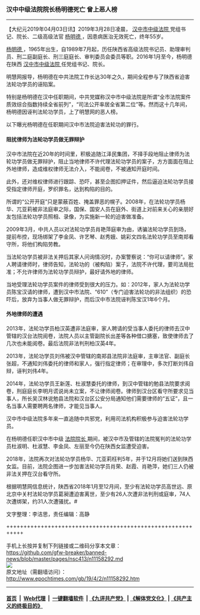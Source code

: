 ### 汉中中级法院院长杨明德死亡 曾上恶人榜
------------------------

<p>
 【大纪元2019年04月03日讯】2019年3月28日凌晨，
 <a href="http://www.epochtimes.com/gb/tag/%E6%B1%89%E4%B8%AD%E5%B8%82%E4%B8%AD%E7%BA%A7%E6%B3%95%E9%99%A2.html">
  汉中市中级法院
 </a>
 党组书记、院长、二级高级法官
 <a href="http://www.epochtimes.com/gb/tag/%E6%9D%A8%E6%98%8E%E5%BE%B7.html">
  杨明德
 </a>
 ，因患病医治无效死亡，终年55岁。
</p>
<p>
 <a href="http://www.epochtimes.com/gb/tag/%E6%9D%A8%E6%98%8E%E5%BE%B7.html">
  杨明德
 </a>
 ，1965年出生，自1989年7月起，历任陕西省高级法院书记员、助理审判员、刑二庭副庭长、刑三庭庭长、审判委员会委员等职。2016年1月至今，杨明德在陕西
 <a href="http://www.epochtimes.com/gb/tag/%E6%B1%89%E4%B8%AD%E5%B8%82%E4%B8%AD%E7%BA%A7%E6%B3%95%E9%99%A2.html">
  汉中市中级法院
 </a>
 任党组书记、院长。
</p>
<p>
 明慧网报导，杨明德在中共法院工作长达30年之久，期间全程参与了陕西省迫害法轮功学员的诬陷案。
</p>
<p>
 特别是杨明德在汉中任职期间，中共党媒称汉中市中级法院是所谓“全市法院案件质效综合指数持续全省前列”，“司法公开率居全省第二位”等。然而这十几年间，杨明德因诬判法轮功学员，上了明慧网的恶人榜。
</p>
<p>
 以下曝光杨明德在任职期间汉中市法院迫害法轮功的罪行。
</p>
<h4>
 阻扰律师为法轮功学员做无罪辩护
</h4>
<p>
 汉中市法院在近20年的时间里，积极追随江泽民集团，不择手段地阻止律师为法轮功学员做无罪辩护，阻止当地律师不许代理法轮功学员的案子，方方面面在阻止外地律师，造成维权律师无法介入，不能阅卷，不被通知开庭时间。
</p>
<p>
 此外，还对维权律师进行跟踪、恐吓，甚至企图扣押证件，然后逼迫法轮功学员接受指定律师开庭，罗织罪名，达到构陷的目的。
</p>
<p>
 所谓的“公开开庭”只是蒙蔽百姓、掩盖罪恶的幌子。2008年，在法轮功学员杨华、兀亚莉被非法庭审之际，国保、国安人员在庭外、街道上对前来关心的亲朋好友包括法轮功学员照相、录像，为实施新一轮的迫害做准备。
</p>
<p>
 2009年3月，中共人员以对法轮功学员肖艳萍庭审为由，诱骗法轮功学员到场，提前布控，现场绑架了李金凤、许艺琴、赵秀娥、姚彩文四名法轮功学员至南郑看守所，将他们构陷劳教。
</p>
<p>
 当法轮功学员被非法关押后其家人问询情况时，办案警察说：“你可以请律师”。家人聘请律师时，律师告知，法轮功的（被构陷）案子，法院不许代理，要司法局批准；不允许律师为法轮功学员辩护，最好请外地的律师。
</p>
<p>
 当地受理法轮功学员案件的律师受到很大的压力。如：2012年，家人为法轮功学员陈宝汉请的律师，遭到汉中市法院、“610”（专门迫害法轮功的非法组织）的恐吓后，放弃为当事人做无罪辩护，而后汉中市法院诬判陈宝汉1年6个月。
</p>
<h4>
 外地律师的遭遇
</h4>
<p>
 2013年，法轮功学员柏汉英遭非法庭审，家人聘请的受当事人委托的律师去汉中管辖的汉台法院阅卷，法院人员以主管副院长出差等各种借口搪塞，致使律师去了几次也未能阅卷。最后法院非法判刑柏汉英4年。
</p>
<p>
 2013年，法轮功学员刘伟被汉中管辖的南郑县法院非法庭审，主审法官、副庭长张超，不通知刘伟委托的律师和家人，强行指定律师；在审理中，多次打断刘伟自辩，诬判刘伟4年。
</p>
<p>
 2014年，法轮功学员王新莲、杜淑慧委托的律师，到汉中管辖的勉县法院要求阅卷，刑庭庭长李明月谎说尚未立案，不让律师阅卷。律师到汉台区看守所要求见当事人，所长吴汉林说勉县法院和汉台区公安分局通知他们需要律师的“五证”，且一名当事人需要聘两名律师，才能见当事人。
</p>
<p>
 汉中市中级法院多年来一直追随中共邪党，利用司法机构积极参与迫害法轮功学员。
</p>
<p>
 在杨明德任职汉中市中级
 <a href="http://www.epochtimes.com/gb/tag/%E6%B3%95%E9%99%A2%E9%99%A2%E9%95%BF.html">
  法院院长
 </a>
 期间，被汉中市及管辖的法院冤判的法轮功学员杜淑明、杜淑慧、李金凤、左丽至今仍在陕西女监遭受迫害。
</p>
<p>
 2018年，法院再次对法轮功学员杨华、兀亚莉枉判5年，并于12月将她们送到陕西女监。目前，法院企图进一步加害法轮功学员肖荣、赵霞、肖艳萍，她们三人仍被非法关押在汉台看守所。
</p>
<p>
 根据明慧网信息统计，陕西省2018年1月至12月间，至少有法轮功学员高世远、原北京中关村法轮功学员葛昶遭迫害离世，至少有26人次遭非法判刑或庭审，74人次遭绑架，约31人次遭骚扰。#
</p>
<p>
 文字整理：李洁思，责任编辑：高静
</p>

+++++++++++++++++++++++++++++++++++++++++++++++++++++++++++<br/><br/>
手机上长按并复制下列链接或二维码分享本文章：<br/>
https://github.com/gfw-breaker/banned-news/blob/master/pages/nsc413/n11158292.md <br/>
<a href='https://github.com/gfw-breaker/banned-news/blob/master/pages/nsc413/n11158292.md'><img src='https://github.com/gfw-breaker/banned-news/blob/master/pages/nsc413/n11158292.md.png'/></a> <br/>
原文地址（需翻墙访问）：http://www.epochtimes.com/gb/19/4/2/n11158292.htm


------------------------
#### [首页](https://github.com/gfw-breaker/banned-news/blob/master/README.md) &nbsp;|&nbsp; [Web代理](https://github.com/labour-camp/helloworld) &nbsp;|&nbsp; [一键翻墙软件](https://github.com/gfw-breaker/nogfw/blob/master/README.md) &nbsp;| [《九评共产党》](https://github.com/gfw-breaker/9ping.md/blob/master/README.md#九评之一评共产党是什么) | [《解体党文化》](https://github.com/gfw-breaker/jtdwh.md/blob/master/README.md) | [《共产主义的终极目的》](https://github.com/gfw-breaker/gczydzjmd.md/blob/master/README.md)

